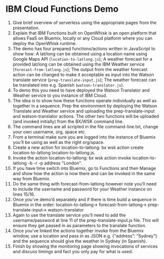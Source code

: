 # IBM Cloud Functions Demo
1. Give brief overview of serverless using the appropriate pages from the presentation.
2. Explain that IBM Functions built on OpenWhisk is an open platform that allows FaaS on Bluemix, locally or any Cloud platform where you can deploy the OpenWhisk runtime.
3. The demo has four prepared functions/actions written in JavaScript to show how: A lat/long can be obtained using a location name using Google Maps API (`location-to-latlong.js`); A weather forecast for a provided lat/long can be obtained using the IBM Weather service (`forecast-from-latlong.js`); The output from the weather forecast action can be changed to make it acceptable as input into the Watson translate service (`prep-translate-input.js`); The weather forecast can be translated into e.g. Spanish (`watson-translator.js`).
4. To demo this you need to have deployed the Watson Translator and Weather service to you instance of IBM Cloud.
5. The idea is to show how these functions operate individually as well as together in a sequence. Prep the environment by deploying the Watson Translate and Weather service and uploading the prep-translate-input and watson-translator actions. The other two functions will be uploaded (and invoked initially) from the BX/WSK command line.
6. The command lines are all scripted in the file command-line.txt, change your own username, org, space etc.
7. From a terminal make sure you are logged into the instance of Bluemix you’ll be using as well as the right org/space.
8. Create a new action for location-to-latlong: bx wsk action create location-to-latlong location-to-latlong.js.
9. Invoke the action location-to-latlong: bx wsk action invoke location-to-latlong -b -r -p address "London".
10. If you have time switch into Bluemix, go to Functions and then Manage and show how the action is now there and can be invoked in the same way from Bluemix.
11. Do the same thing with forecast-from-latlong however note you’ll need to include the username and password for your Weather instance on lines 15/16.
12. Once you’ve demo’d separately and if there is time build a sequence in Bluemix in the order: location-to-latlong-> forecast-from-latlong-> prep-translate-input-> watson-translator
13. Again to use the translate service you’ll need to add the username/password at line 11 of the prep-translate-input.js file. This will ensure they get passed in as parameters to the translate function.
14. Once you’ve linked the actions together invoke from the Bluemix window, use a location and pass in as JSON e.g. {“address”: “Sydney”} and the sequence should give the weather in Sydney (in Spanish).
15. Finish by showing the monitoring page showing invocations of services and discuss timings and fact you only pay for what is used.
